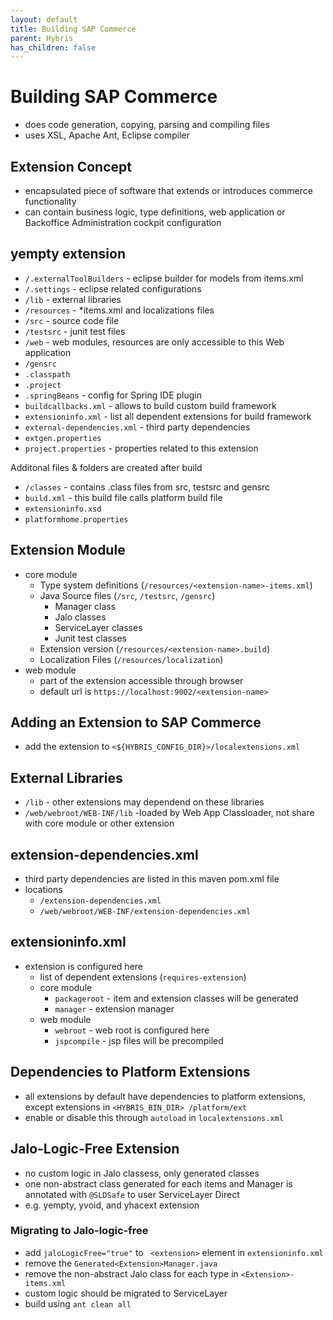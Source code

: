 ```yaml
---
layout: default
title: Building SAP Commerce
parent: Hybris
has_children: false
---
```


# Building SAP Commerce

- does code generation, copying, parsing and compiling files
- uses XSL, Apache Ant, Eclipse compiler

## Extension Concept

- encapsulated piece of software that extends or introduces commerce functionality
- can contain business logic, type definitions, web application or Backoffice Administration cockpit configuration

## yempty extension 


- `/.externalToolBuilders` - eclipse builder for models from items.xml
- `/.settings` - eclipse related configurations
- `/lib` - external libraries
- `/resources` - *items.xml and localizations files
- `/src` - source code file
- `/testsrc` - junit test files
- `/web` - web modules, resources are only accessible to this Web application 
- `/gensrc` 
- `.classpath`
- `.project`
- `.springBeans` - config for Spring IDE plugin
- `buildcallbacks.xml` - allows to build custom build framework
- `extensioninfo.xml` - list all dependent extensions for build framework 
- `external-dependencies.xml` - third party dependencies
- `extgen.properties` 
- `project.properties` - properties related to this extension

Additonal files & folders are created after build 

- `/classes` - contains .class files from src, testsrc and gensrc
- `build.xml` - this build file calls platform build file 
- `extensioninfo.xsd`
- `platformhome.properties`

## Extension Module

- core module 
    - Type system definitions (`/resources/<extension-name>-items.xml`)
    - Java Source files (`/src`, `/testsrc`, `/gensrc`)
        - Manager class
        - Jalo classes
        - ServiceLayer classes
        - Junit test classes
    - Extension version (`/resources/<extension-name>.build`)
    - Localization Files (`/resources/localization`)
- web module
    - part of the extension accessible through browser
    - default url is `https://localhost:9002/<extension-name>`

## Adding an Extension to SAP Commerce

- add the extension to `<${HYBRIS_CONFIG_DIR}>/localextensions.xml`

## External Libraries

- `/lib` - other extensions may dependend on these libraries
- `/web/webroot/WEB-INF/lib` -loaded by Web App Classloader, not share with core module or other extension

## extension-dependencies.xml

- third party dependencies are listed in this maven pom.xml file
- locations
    - `/extension-dependencies.xml`
    - `/web/webroot/WEB-INF/extension-dependencies.xml`

## extensioninfo.xml

- extension is configured here
    - list of dependent extensions (`requires-extension`)
    - core module
        - `packageroot` - item and extension classes will be generated
        - `manager` - extension manager
    - web module
        - `webroot` - web root is configured here
        - `jspcompile` - jsp files will be precompiled

## Dependencies to Platform Extensions

- all extensions by default have dependencies to platform extensions, except extensions in `<HYBRIS_BIN_DIR> /platform/ext` 
- enable or disable this through `autoload` in `localextensions.xml`

## Jalo-Logic-Free Extension

- no custom logic in Jalo classess, only generated classes
- one non-abstract class generated for each items and Manager is annotated with `@SLDSafe` to user ServiceLayer Direct
- e.g. yempty, yvoid, and yhacext extension

### Migrating to Jalo-logic-free 

- add `jaloLogicFree="true"` to ` <extension>` element in `extensioninfo.xml`
- remove the `Generated<Extension>Manager.java`
- remove the non-abstract Jalo class for each type in `<Extension>-items.xml`
- custom logic should be migrated to ServiceLayer
- build using `ant clean all`

